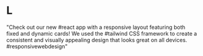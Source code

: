 # L
"Check out our new #react app with a responsive layout featuring both fixed and dynamic cards! We used the #tailwind CSS framework to create a consistent and visually appealing design that looks great on all devices. #responsivewebdesign"
